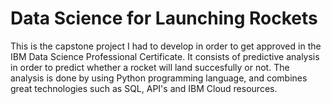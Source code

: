 # Data Science for Launching Rockets

This is the capstone project I had to develop in order to get approved in the IBM Data Science Professional Certificate.
It consists of predictive analysis in order to predict whether a rocket will land succesfully or not. 
The analysis is done by using Python programming language, and combines great technologies such as SQL, API's and IBM Cloud resources.
